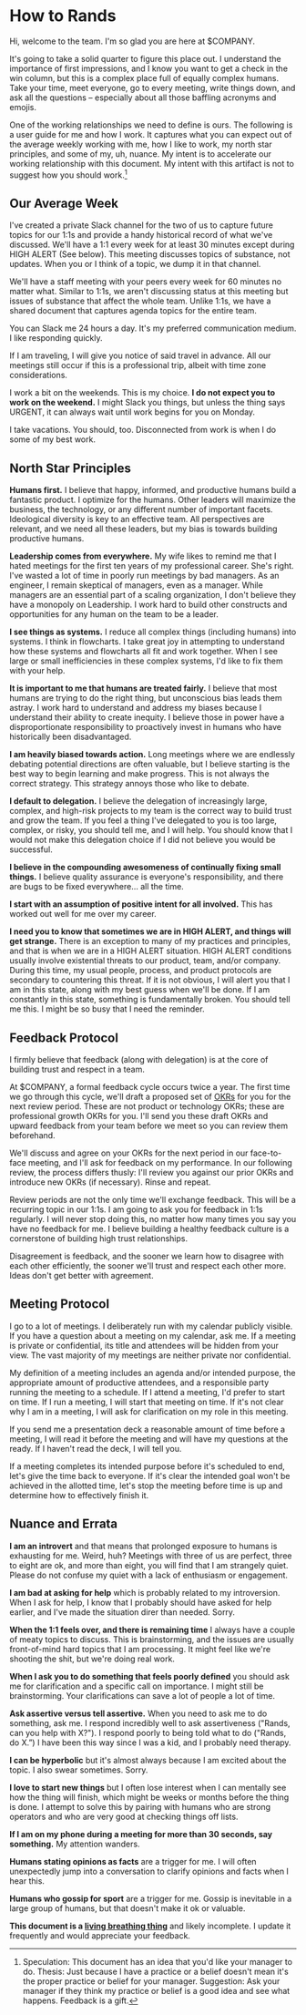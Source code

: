 # How to Rands
Hi, welcome to the team. I'm so glad you are here at $COMPANY.

It's going to take a solid quarter to figure this place out. I understand the importance of first impressions, and I know you want to get a check in the win column, but this is a complex place full of equally complex humans. Take your time, meet everyone, go to every meeting, write things down, and ask all the questions – especially about all those baffling acronyms and emojis.

One of the working relationships we need to define is ours. The following is a user guide for me and how I work. It captures what you can expect out of the average weekly working with me, how I like to work, my north star principles, and some of my, uh, nuance. My intent is to accelerate our working relationship with this document. My intent with this artifact is not to suggest how you should work.[^1]

## Our Average Week
I've created a private Slack channel for the two of us to capture future topics for our 1:1s and provide a handy historical record of what we've discussed. We'll have a 1:1 every week for at least 30 minutes except during HIGH ALERT (See below). This meeting discusses topics of substance, not updates. When you or I think of a topic, we dump it in that channel. 

We'll have a staff meeting with your peers every week for 60 minutes no matter what. Similar to 1:1s, we aren't discussing status at this meeting but issues of substance that affect the whole team. Unlike 1:1s, we have a shared document that captures agenda topics for the entire team.

You can Slack me 24 hours a day. It's my preferred communication medium. I like responding quickly.

If I am traveling, I will give you notice of said travel in advance. All our meetings still occur if this is a professional trip, albeit with time zone considerations.

I work a bit on the weekends. This is my choice. **I do not expect you to work on the weekend.** I might Slack you things, but unless the thing says URGENT, it can always wait until work begins for you on Monday.

I take vacations. You should, too. Disconnected from work is when I do some of my best work. 

## North Star Principles
**Humans first.** I believe that happy, informed, and productive humans build a fantastic product. I optimize for the humans. Other leaders will maximize the business, the technology, or any different number of important facets. Ideological diversity is key to an effective team. All perspectives are relevant, and we need all these leaders, but my bias is towards building productive humans.

**Leadership comes from everywhere.** My wife likes to remind me that I hated meetings for the first ten years of my professional career. She's right. I've wasted a lot of time in poorly run meetings by bad managers. As an engineer, I remain skeptical of managers, even as a manager. While managers are an essential part of a scaling organization, I don't believe they have a monopoly on Leadership. I work hard to build other constructs and opportunities for any human on the team to be a leader. 

**I see things as systems.** I reduce all complex things (including humans) into systems. I think in flowcharts. I take great joy in attempting to understand how these systems and flowcharts all fit and work together. When I see large or small inefficiencies in these complex systems, I'd like to fix them with your help.

**It is important to me that humans are treated fairly.** I believe that most humans are trying to do the right thing, but unconscious bias leads them astray. I work hard to understand and address my biases because I understand their ability to create inequity. I believe those in power have a disproportionate responsibility to proactively invest in humans who have historically been disadvantaged. 

**I am heavily biased towards action.** Long meetings where we are endlessly debating potential directions are often valuable, but I believe starting is the best way to begin learning and make progress. This is not always the correct strategy. This strategy annoys those who like to debate.

**I default to delegation.** I believe the delegation of increasingly large, complex, and high-risk projects to my team is the correct way to build trust and grow the team. If you feel a thing I've delegated to you is too large, complex, or risky, you should tell me, and I will help. You should know that I would not make this delegation choice if I did not believe you would be successful. 

**I believe in the compounding awesomeness of continually fixing small things.** I believe quality assurance is everyone's responsibility, and there are bugs to be fixed everywhere… all the time.

**I start with an assumption of positive intent for all involved.** This has worked out well for me over my career. 

**I need you to know that sometimes we are in HIGH ALERT, and things will get strange.** There is an exception to many of my practices and principles, and that is when we are in a HIGH ALERT situation. HIGH ALERT conditions usually involve existential threats to our product, team, and/or company. During this time, my usual people, process, and product protocols are secondary to countering this threat. If it is not obvious, I will alert you that I am in this state, along with my best guess when we'll be done. If I am constantly in this state, something is fundamentally broken. You should tell me this. I might be so busy that I need the reminder.  

## Feedback Protocol
I firmly believe that feedback (along with delegation) is at the core of building trust and respect in a team.

At $COMPANY, a formal feedback cycle occurs twice a year. The first time we go through this cycle, we'll draft a proposed set of [OKRs](https://en.wikipedia.org/wiki/OKR) for you for the next review period. These are not product or technology OKRs; these are professional growth OKRs for you. I'll send you these draft OKRs and upward feedback from your team before we meet so you can review them beforehand.

We'll discuss and agree on your OKRs for the next period in our face-to-face meeting, and I'll ask for feedback on my performance. In our following review, the process differs thusly: I'll review you against our prior OKRs and introduce new OKRs (if necessary). Rinse and repeat.

Review periods are not the only time we'll exchange feedback. This will be a recurring topic in our 1:1s. I am going to ask you for feedback in 1:1s regularly. I will never stop doing this, no matter how many times you say you have no feedback for me. I believe building a healthy feedback culture is a cornerstone of building high trust relationships. 

Disagreement is feedback, and the sooner we learn how to disagree with each other efficiently, the sooner we'll trust and respect each other more. Ideas don't get better with agreement.

## Meeting Protocol
I go to a lot of meetings. I deliberately run with my calendar publicly visible. If you have a question about a meeting on my calendar, ask me. If a meeting is private or confidential, its title and attendees will be hidden from your view. The vast majority of my meetings are neither private nor confidential.

My definition of a meeting includes an agenda and/or intended purpose, the appropriate amount of productive attendees, and a responsible party running the meeting to a schedule. If I attend a meeting, I'd prefer to start on time. If I run a meeting, I will start that meeting on time. If it's not clear why I am in a meeting, I will ask for clarification on my role in this meeting. 

If you send me a presentation deck a reasonable amount of time before a meeting, I will read it before the meeting and will have my questions at the ready. If I haven't read the deck, I will tell you.

If a meeting completes its intended purpose before it's scheduled to end, let's give the time back to everyone. If it's clear the intended goal won't be achieved in the allotted time, let's stop the meeting before time is up and determine how to effectively finish it.

## Nuance and Errata

**I am an introvert** and that means that prolonged exposure to humans is exhausting for me. Weird, huh? Meetings with three of us are perfect, three to eight are ok, and more than eight, you will find that I am strangely quiet. Please do not confuse my quiet with a lack of enthusiasm or engagement.

**I am bad at asking for help** which is probably related to my introversion. When I ask for help, I know that I probably should have asked for help earlier, and I've made the situation direr than needed. Sorry. 

**When the 1:1 feels over, and there is remaining time** I always have a couple of meaty topics to discuss. This is brainstorming, and the issues are usually front-of-mind hard topics that I am processing. It might feel like we're shooting the shit, but we're doing real work.

**When I ask you to do something that feels poorly defined** you should ask me for clarification and a specific call on importance. I might still be brainstorming. Your clarifications can save a lot of people a lot of time. 

**Ask assertive versus tell assertive.** When you need to ask me to do something, ask me. I respond incredibly well to ask assertiveness ("Rands, can you help with X?"). I respond poorly to being told what to do ("Rands, do X.”) I have been this way since I was a kid, and I probably need therapy.

**I can be hyperbolic** but it's almost always because I am excited about the topic. I also swear sometimes. Sorry.

**I love to start new things** but I often lose interest when I can mentally see how the thing will finish, which might be weeks or months before the thing is done. I attempt to solve this by pairing with humans who are strong operators and who are very good at checking things off lists. 

**If I am on my phone during a meeting for more than 30 seconds, say something.** My attention wanders.

**Humans stating opinions as facts** are a trigger for me. I will often unexpectedly jump into a conversation to clarify opinions and facts when I hear this.

**Humans who gossip for sport** are a trigger for me. Gossip is inevitable in a large group of humans, but that doesn't make it ok or valuable. 

**This document is a [living breathing thing](https://github.com/randsleadershipslack/documents-and-resources/blob/master/howtorands.md)** and likely incomplete. I update it frequently and would appreciate your feedback.

[^1]: Speculation: This document has an idea that you'd like your manager to do. Thesis: Just because I have a practice or a belief doesn't mean it's the proper practice or belief for your manager. Suggestion: Ask your manager if they think my practice or belief is a good idea and see what happens. Feedback is a gift. 
